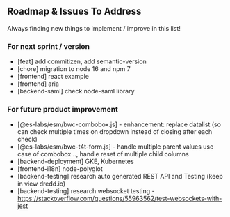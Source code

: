 ## Roadmap & Issues To Address

Always finding new things to implement / improve in this list!

### For next sprint / version
- [feat] add commitizen, add semantic-version
- [chore] migration to node 16 and npm 7
- [frontend] react example
- [frontend] aria
- [backend-saml] check node-saml library

### For future product improvement
- [@es-labs/esm/bwc-combobox.js] - enhancement: replace datalist (so can check multiple times on dropdown instead of closing after each check)
- [@es-labs/esm/bwc-t4t-form.js] - handle multiple parent values use case of combobox..., handle reset of multiple child columns
- [backend-deployment] GKE, Kubernetes
- [frontend-i18n] node-polyglot
- [backend-testing] research auto generated REST API and Testing (keep in view dredd.io)
- [backend-testing] research websocket testing - https://stackoverflow.com/questions/55963562/test-websockets-with-jest
